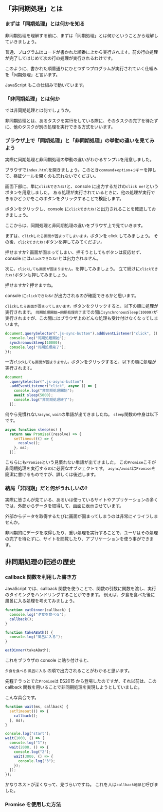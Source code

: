 ## 「非同期処理」とは

### まずは「同期処理」とは何かを知る

非同期処理を理解する前に、まずは「同期処理」とは何かということから理解していきましょう。

普通、プログラムはコードが書かれた順番に上から実行されます。前の行の処理が完了してはじめて次の行の処理が実行されるわけです。

このように、書かれた順番通りにひとつずつプログラムが実行されていく仕組みを「同期処理」と言います。

JavaScript もこの仕組みで動いています。

### 「非同期処理」とは何か

では非同期処理とは何でしょうか。

非同期処理とは、あるタスクを実行をしている際に、そのタスクの完了を待たずに、他のタスクが別の処理を実行できる方式をいいます。

### ブラウザ上で「同期処理」と「非同期処理」の挙動の違いを見てみよう

実際に同期処理と非同期処理の挙動の違いがわかるサンプルを用意しました。

ブラウザで`index.html`を開きましょう。このとき`command`+`option`+`i`キーを押して、検証ツールを開くのも忘れないでください。

画面下部に、単に`clickできたね!`と、console に出力するだけの`click me!`というボタンを用意しました。
ある処理が実行されているときに、他の処理が実行できるかどうかをこのボタンをクリックすることで検証します。

ボタンをクリックし、console に`clickできたね!`と出力されることを確認しておきましょう。

ここからは、同期処理と非同期処理の違いをブラウザ上で見ていきます。

まずは、`clickしたら画面が固まってしまいます。`ボタンを click してみましょう。
その後、`clickできたね!`ボタンを押してみてください。

押せますか?
画面が固まってしまい、押そうとしてもボタンは反応せず、 console には`clickできたね!`とは出力されません。

次に、`clickしても画面が固まりません。`を押してみましょう。
立て続けに`clickできたね!`ボタンも押してみましょう。

押せますか?
押せますね。

console に`clickできたね!`が出力されるのが確認できるかと思います。

`clickしたら画面が固まってしまいます。`ボタンをクリックすると、以下の順に処理が実行されます。
`同期処理開始`~`同期処理完了`までの間に`synchronousSleep(10000)`が実行されますが、この間にはブラウザ上のどんな処理も受け付けなくなってしまいます。

```js
document.querySelector(".js-sync-button").addEventListener("click", () => {
  console.log("同期処理開始");
  synchronousSleep(10000);
  console.log("同期処理完了");
});
```

一方`clickしても画面が固まりません。`ボタンをクリックすると、以下の順に処理が実行されます。

```js
document
  .querySelector(".js-async-button")
  .addEventListener("click", async () => {
    console.log("非同期処理開始");
    await sleep(5000);
    console.log("非同期処理終了");
  });
```

何やら見慣れない`async`, `wait`の単語が出てきましたね。
`sleep`関数の中身は以下です。

```js
async function sleep(ms) {
  return new Promise((resolve) => {
    setTimeout(() => {
      resolve();
    }, ms);
  });
```

こちらにも`Promise`という見慣れない単語が出てきました。
この`Promise`こそが非同期処理を実行するのに必要なオブジェクトです。
`async/await`は`Promise`を簡潔に書けるものですが、詳しくは後述します。

### 結局「非同期」だと何がうれしいの?

実際に皆さんが見ている、あるいは使っているサイトやアプリケーションの多くでは、外部からデータを取得して、画面に表示させています。

外部からデータを取得するたびに画面が固まってしまうのは非常にイライラしませんか。

非同期的にデータを取得したり、重い処理を実行することで、ユーザはその処理の完了を待たずに、サイトを閲覧したり、アプリケーションを使う事ができます。

## 非同期処理の記述の歴史

### callback 関数を利用した書き方

JavaScript では、callback 関数を使うことで、関数の引数に関数を渡し、実行のタイミングをハンドリングすることができます。
例えば、夕食を食べた後に風呂に入る処理を考えてみましょう。

```js
function eatDinner(callback) {
  console.log("夕食を食べる");
  callback();
}

function takeABath() {
  console.log("風呂に入る");
}

eatDinner(takeABath);
```

これをブラウザの console に貼り付けると、

`夕食を食べる`
`風呂に入る`
の順で出力されることがわかると思います。

先程チラっとでた`Promise`は ES2015 から登場したのですが、それ以前は、この callback 関数を用いることで非同期処理を実現しようとしていました。

こんな具合です。

```js
function wait(ms, callback) {
  setTimeout(() => {
    callback();
  }, ms);
}

console.log("start");
wait(1000, () => {
  console.log("1");
  wait(2000, () => {
    console.log("2");
    wait(3000, () => {
      console.log("3");
    });
  });
});
```

かなりネストが深くなって、見づらいですね。
これを人は`callback地獄`と呼びました。

### Promise を使用した方法
